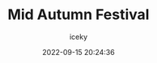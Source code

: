 ---
title: Mid Autumn Festival
author: iceky
categories: Gallery
style: photos
permalink: g_shatin/
icon: photo
excerpt: Shatin
cover: https://s2.loli.net/2022/09/15/zQfrdPX6xVv19Hu.jpg
gallery:
    src: 'https://i0.hdslb.com/bfs/album/33435bce73573c1c5f4c280c0cc4d9e395b5d8d5.jpg'
    src: 'https://i0.hdslb.com/bfs/album/3455e7eef7f074bd2e424ba14509b10727d37756.jpg'
    src: 'https://i0.hdslb.com/bfs/album/d047170d1e708b4e10828171682e8be26d39de1a.jpg'
    src: 'https://i0.hdslb.com/bfs/album/801bbc0700841ebc2d250672703af58db88d6697.jpg'
    src: 'https://i0.hdslb.com/bfs/album/a8b079646070abb3b0e7ae8e303c488db5da7cc8.jpg'
    src: 'https://i0.hdslb.com/bfs/album/4f31d9694e0461d4af6c46761b398cf3c11b5ae3.jpg'
    src: 'https://i0.hdslb.com/bfs/album/02b185ed57bc3c8f3e3ef31d2f21ceb781cbdef5.jpg'
    src: 'https://i0.hdslb.com/bfs/album/c3a07761f517171505b1ef2e46ddfd605cc0be06.jpg'
    src: 'https://i0.hdslb.com/bfs/album/e63846c1068cf1d9650dae425f398d46f5b3941e.jpg'
abbrlink: g003
date: 2022-09-15 20:24:36
noindex: true
---